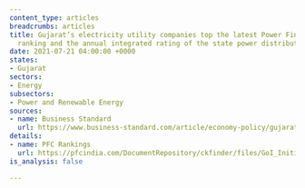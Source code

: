 ```yaml
---
content_type: articles
breadcrumbs: articles
title: Gujarat’s electricity utility companies top the latest Power Finance Corporation
  ranking and the annual integrated rating of the state power distribution companies
date: 2021-07-21 04:00:00 +0000
states:
- Gujarat
sectors:
- Energy
subsectors:
- Power and Renewable Energy
sources:
- name: Business Standard
  url: https://www.business-standard.com/article/economy-policy/gujarat-tops-discom-ranking-ninth-year-in-a-row-up-and-haryana-progress-121071601074_1.html
details:
- name: PFC Rankings
  url: https://pfcindia.com/DocumentRepository/ckfinder/files/GoI_Initiatives/Annual_Integrated_Ratings_of_State_DISCOMs/9th%20Integrated%20Rating%20Booklet.pdf
is_analysis: false

---
```

